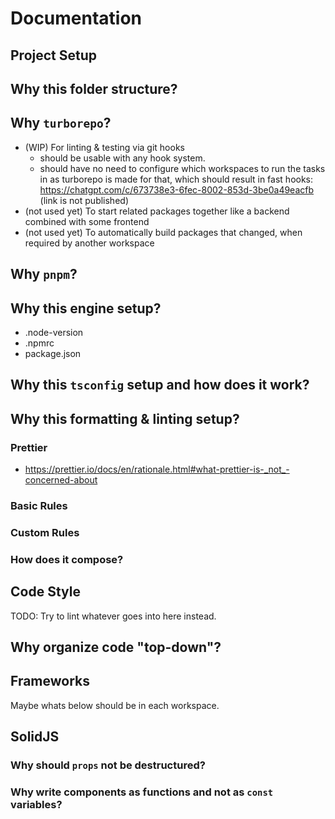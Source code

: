 # Documentation

## Project Setup

## Why this folder structure?

## Why `turborepo`?

- (WIP) For linting & testing via git hooks
  - should be usable with any hook system.
  - should have no need to configure which workspaces to run the tasks in as turborepo is made for that, which should result in fast hooks: https://chatgpt.com/c/673738e3-6fec-8002-853d-3be0a49eacfb (link is not published)
- (not used yet) To start related packages together like a backend combined with some frontend
- (not used yet) To automatically build packages that changed, when required by another workspace

## Why `pnpm`?

## Why this engine setup?

- .node-version
- .npmrc
- package.json

## Why this `tsconfig` setup and how does it work?

## Why this formatting & linting setup?

### Prettier

- https://prettier.io/docs/en/rationale.html#what-prettier-is-_not_-concerned-about

### Basic Rules

### Custom Rules

### How does it compose?

## Code Style

TODO: Try to lint whatever goes into here instead.

## Why organize code "top-down"?

## Frameworks

Maybe whats below should be in each workspace.

## SolidJS

### Why should `props` not be destructured?

### Why write components as functions and not as `const` variables?
